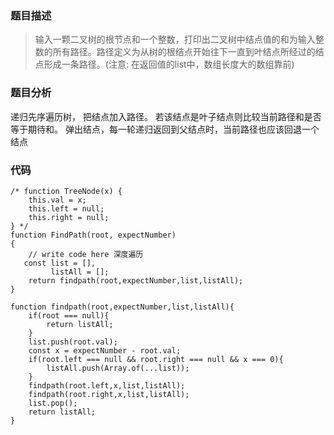 ### 题目描述
> 输入一颗二叉树的根节点和一个整数，打印出二叉树中结点值的和为输入整数的所有路径。路径定义为从树的根结点开始往下一直到叶结点所经过的结点形成一条路径。(注意: 在返回值的list中，数组长度大的数组靠前)

### 题目分析
递归先序遍历树， 把结点加入路径。
若该结点是叶子结点则比较当前路径和是否等于期待和。
弹出结点，每一轮递归返回到父结点时，当前路径也应该回退一个结点

### 代码
```
/* function TreeNode(x) {
    this.val = x;
    this.left = null;
    this.right = null;
} */
function FindPath(root, expectNumber)
{
    // write code here 深度遍历
   const list = [],
         listAll = [];
    return findpath(root,expectNumber,list,listAll);
}

function findpath(root,expectNumber,list,listAll){
    if(root === null){
        return listAll;
    }
    list.push(root.val);
    const x = expectNumber - root.val;
    if(root.left === null && root.right === null && x === 0){
        listAll.push(Array.of(...list));
    }
    findpath(root.left,x,list,listAll);
    findpath(root.right,x,list,listAll);
    list.pop();
    return listAll;
}
```